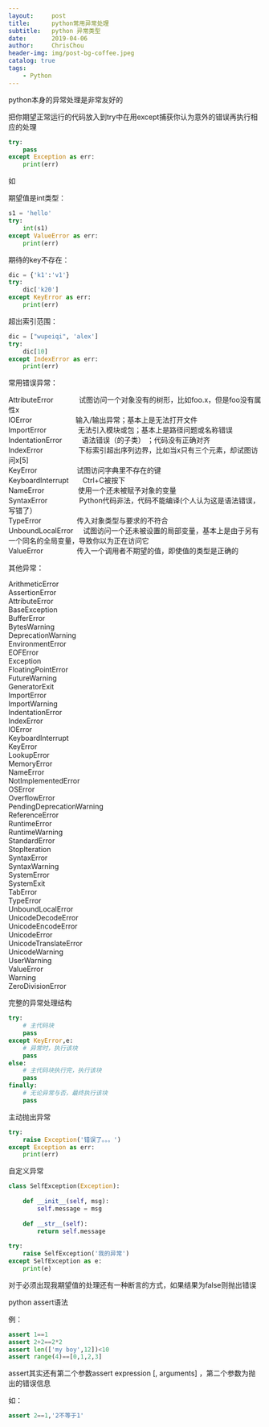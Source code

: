 ```yaml
---
layout:     post
title:      python常用异常处理
subtitle:   python 异常类型
date:       2019-04-06
author:     ChrisChou
header-img: img/post-bg-coffee.jpeg
catalog: true
tags:
    - Python
---
```


python本身的异常处理是非常友好的

把你期望正常运行的代码放入到try中在用except捕获你认为意外的错误再执行相应的处理

```python
try:
    pass
except Exception as err:
    print(err)

```

如

期望值是int类型：

```python
s1 = 'hello'
try:
    int(s1)
except ValueError as err:
    print(err)

```

期待的key不存在：

```python
dic = {'k1':'v1'}
try:
    dic['k20']
except KeyError as err:
    print(err)

```

超出索引范围：

```python
dic = ["wupeiqi", 'alex']
try:
    dic[10]
except IndexError as err:
    print(err)

```

常用错误异常：

AttributeError             试图访问一个对象没有的树形，比如foo.x，但是foo没有属性x  
IOError                      输入/输出异常；基本上是无法打开文件  
ImportError                无法引入模块或包；基本上是路径问题或名称错误  
IndentationError          语法错误（的子类） ；代码没有正确对齐  
IndexError                  下标索引超出序列边界，比如当x只有三个元素，却试图访问x\[5\]  
KeyError                    试图访问字典里不存在的键  
KeyboardInterrupt       Ctrl+C被按下  
NameError                 使用一个还未被赋予对象的变量  
SyntaxError                Python代码非法，代码不能编译(个人认为这是语法错误，写错了）  
TypeError                  传入对象类型与要求的不符合  
UnboundLocalError     试图访问一个还未被设置的局部变量，基本上是由于另有一个同名的全局变量，导致你以为正在访问它  
ValueError                 传入一个调用者不期望的值，即使值的类型是正确的

其他异常：

ArithmeticError  
AssertionError  
AttributeError  
BaseException  
BufferError  
BytesWarning  
DeprecationWarning  
EnvironmentError  
EOFError  
Exception  
FloatingPointError  
FutureWarning  
GeneratorExit  
ImportError  
ImportWarning  
IndentationError  
IndexError  
IOError  
KeyboardInterrupt  
KeyError  
LookupError  
MemoryError  
NameError  
NotImplementedError  
OSError  
OverflowError  
PendingDeprecationWarning  
ReferenceError  
RuntimeError  
RuntimeWarning  
StandardError  
StopIteration  
SyntaxError  
SyntaxWarning  
SystemError  
SystemExit  
TabError  
TypeError  
UnboundLocalError  
UnicodeDecodeError  
UnicodeEncodeError  
UnicodeError  
UnicodeTranslateError  
UnicodeWarning  
UserWarning  
ValueError  
Warning  
ZeroDivisionError

完整的异常处理结构

```python
try:
    # 主代码块
    pass
except KeyError,e:
    # 异常时，执行该块
    pass
else:
    # 主代码块执行完，执行该块
    pass
finally:
    # 无论异常与否，最终执行该块
    pass

```

主动抛出异常

```python
try:
    raise Exception('错误了。。。')
except Exception as err:
    print(err)

```

自定义异常

```python
class SelfException(Exception):
 
    def __init__(self, msg):
        self.message = msg
 
    def __str__(self):
        return self.message
 
try:
    raise SelfException('我的异常')
except SelfException as e:
    print(e)
```

对于必须出现我期望值的处理还有一种断言的方式，如果结果为false则抛出错误

python assert语法

例：

```python
assert 1==1
assert 2+2==2*2
assert len(['my boy',12])<10
assert range(4)==[0,1,2,3]
```

assert其实还有第二个参数assert expression \[, arguments\] ，第二个参数为抛出的错误信息

如：

```python
assert 2==1,'2不等于1'
```